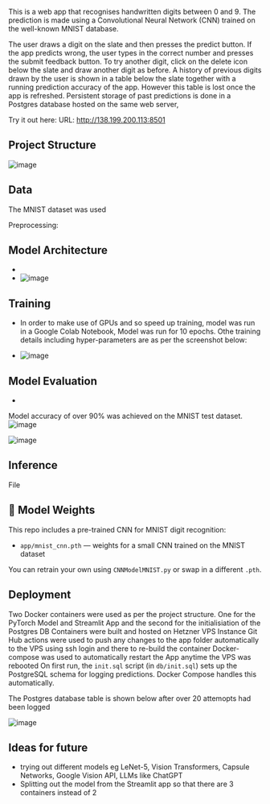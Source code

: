 
This is a web app that recognises handwritten digits between 0 and 9.  The prediction is made using a Convolutional Neural Network (CNN) trained on the well-known MNIST database.

The user draws a digit on the slate and then presses the predict button.  If the app predicts wrong, the user types in the correct number and presses the submit feedback button. To try another digit, click on the delete icon below the slate and draw another digit as before.  A history of previous digits drawn by the user is shown in a table below the slate together with a running prediction accuracy of the app. However this table is lost once the app is refreshed. Persistent storage of past predictions is done in a Postgres database hosted on the same web server,  

Try it out here: URL: http://138.199.200.113:8501


## Project Structure
![image](https://github.com/user-attachments/assets/c68b8faa-fc64-48dc-bfa2-3717b45c775c)


## Data
The MNIST dataset was used

Preprocessing:

## Model Architecture
 - 
- ![image](https://github.com/user-attachments/assets/69745b30-4741-4dc2-8dd4-614bbcf26b06)
  

## Training
 - In order to make use of GPUs and so speed up training, model was run in a Google Colab Notebook, Model was run for 10 epochs. Othe training details including hyper-parameters are as per the screenshot below:

 - ![image](https://github.com/user-attachments/assets/4a8ccb3d-c03f-4322-9241-ca66b3819682)

   
## Model Evaluation
 - 
Model accuracy of over 90% was achieved on the MNIST test dataset.
![image](https://github.com/user-attachments/assets/b52b9aa2-f333-4744-9858-90f60bd6d844)

![image](https://github.com/user-attachments/assets/774a7021-7221-4332-a1bf-40490dc6136f)



## Inference
File

## 🧠 Model Weights

This repo includes a pre-trained CNN for MNIST digit recognition:

- `app/mnist_cnn.pth` — weights for a small CNN trained on the MNIST dataset

You can retrain your own using `CNNModelMNIST.py` or swap in a different `.pth`.

## Deployment
  Two Docker containers were used as per the project structure.  One for the PyTorch Model and Streamlit App and the second for the initialisiation of the Postgres DB
  Containers were built and hosted on Hetzner VPS Instance
  Git Hub actions were used to push any changes to the app folder automatically to the VPS using ssh login and there to re-build the container
  Docker-compose was used to automatically restart the App anytime the VPS was rebooted
  On first run, the `init.sql` script (in `db/init.sql`) sets up the PostgreSQL schema for logging predictions. Docker Compose handles this automatically.

 The Postgres database table is shown below after over 20 attemopts had been logged

 ![image](https://github.com/user-attachments/assets/279e00a1-b5a3-4bef-9fa4-c37f7370bb12)


## Ideas for future
 - trying out different models eg LeNet-5, Vision Transformers, Capsule Networks, Google Vision API, LLMs like ChatGPT
 - Splitting out the model from the Streamlit app so that there are 3 containers instead of 2
